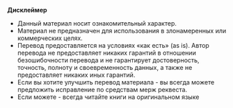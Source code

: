 **Дисклеймер**

- Данный материал носит ознакомительный характер. 
- Материал не предназначен для использования в злонамеренных или коммерческих целях.
- Перевод предоставляется на условиях «как есть» (as is). Автор перевода не предоставляет никаких гарантий в отношении 
безошибочности перевода и не гарантирует достоверность, точность, полноту и своевременность данных, а также не 
предоставляет никаких иных гарантий.
- Если вы хотите улучшить перевод материала - вы всегда можете предложить исправление по средствам мерж реквеста.
- Если можете - всегда читайте книги на оригинальном языке
